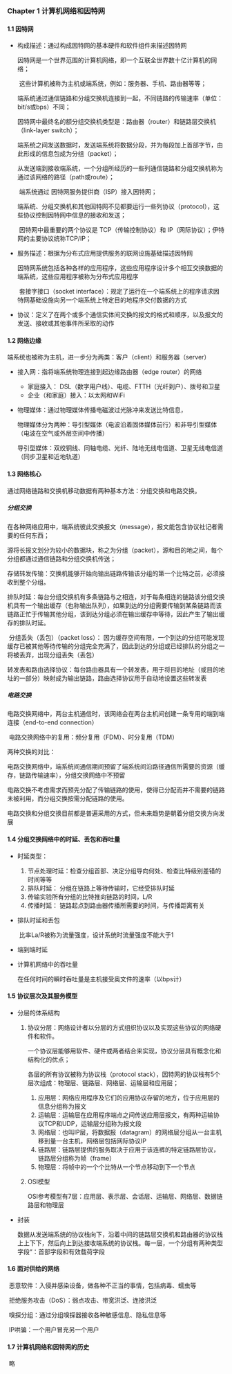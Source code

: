 ### Chapter 1 计算机网络和因特网

#### 1.1 因特网 

* 构成描述：通过构成因特网的基本硬件和软件组件来描述因特网

  ​	因特网是一个世界范围的计算机网络，即一个互联全世界数十亿计算机的网络；

  ​        这些计算机被称为主机或端系统，例如：服务器、手机、路由器等等；

  ​	端系统通过通信链路和分组交换机连接到一起，不同链路的传输速率（单位：bit/s或bps）不同；

  ​	因特网中最终名的额分组交换机类型是：路由器（router）和链路层交换机（link-layer switch）；

  ​	端系统之间发送数据时，发送端系统将数据分段，并为每段加上首部字节，由此形成的信息包成为分组（packet）；

  ​	从发送端到接收端系统，一个分组所经历的一些列通信链路和分组交换机称为通过该网络的路径（path或route）；

  ​	端系统通过 因特网服务提供商（ISP）接入因特网；

  ​	端系统、分组交换机和其他因特网不见都要运行一些列协议（protocol），这些协议控制因特网中信息的接收和发送；

  ​	因特网中最重要的两个协议是 TCP（传输控制协议）和 IP（网际协议）；伊特网的主要协议统称TCP/IP；

* 服务描述：根据为分布式应用提供服务的联网设施基础描述因特网

  ​	因特网系统包括各种各样的应用程序，这些应用程序设计多个相互交换数据的端系统，这些应用程序被称为分布式应用程序

  ​	套接字接口（socket interface）：规定了运行在一个端系统上的程序请求因特网基础设施向另一个端系统上特定目的地程序交付数据的方式

* 协议：定义了在两个或多个通信实体间交换的报文的格式和顺序，以及报文的发送、接收或其他事件所采取的动作

#### 1.2 网络边缘

​	端系统也被称为主机，进一步分为两类：客户（client）和服务器（server）

 * 接入网：指将端系统物理连接到起边缘路由器（edge router）的网络

    * 家庭接入： DSL（数字用户线）、电缆、FTTH（光纤到户）、拨号和卫星
    * 企业（和家庭）接入：以太网和WiFi

 * 物理媒体：通过物理媒体传播电磁波过光脉冲来发送比特信息，

   ​	物理媒体分为两种：导引型媒体（电波沿着固体媒体前行）和非导引型媒体（电波在空气或外层空间中传播）

   ​	导引型媒体：双绞铜线、同轴电缆、光纤、陆地无线电信道、卫星无线电信道（同步卫星和近地轨道）

#### 1.3 网络核心

通过网络链路和交换机移动数据有两种基本方法：分组交换和电路交换。

##### 分组交换

​	在各种网络应用中，端系统彼此交换报文（message），报文能包含协议社记者需要的任何东西；

​	源将长报文划分为较小的数据块，称之为分组（packet），源和目的地之间，每个分组都通过通信链路和分组交换机传送；

​	存储转发传输：交换机能够开始向输出链路传输该分组的第一个比特之前，必须接收到整个分组。

​	排队时延：每台分组交换机有多条链路与之相连，对于每条相连的链路该分组交换机具有一个输出缓存（也称输出队列），如果到达的分组需要传输到某条链路而该链路正忙于传输其他分组，该到达分组必须在输出缓存中等待，因此产生了输出缓存的排队时延。

​	分组丢失（丢包）（packet loss）： 因为缓存空间有限，一个到达的分组可能发现缓存已被其他等待传输的分组完全充满了，因此到达的分组或已经排队的分组之一将被丢弃，出现分组丢失（丢包）

​	转发表和路由选择协议：每台路由器具有一个转发表，用于将目的地址（或目的地址的一部分）映射成为输出链路，路由选择协议用于自动地设置这些转发表

##### 电路交换

​	电路交换网络中，两台主机通信时，该网络会在两台主机间创建一条专用的端到端连接（end-to-end connection）

​	电路交换网络中的复用：频分复用（FDM）、时分复用（TDM）

两种交换的对比：

​	电路交换网络中，端系统间通信期间预留了端系统间沿路径通信所需要的资源（缓存，链路传输速率），分组交换网络中不预留

​	电路交换不考虑需求而预先分配了传输链路的使用，使得已分配而并不需要的链路未被利用，而分组交换按需分配链路的使用。

​	电路交换和分组交换目前都是普遍采用的方式，但未来趋势是朝着分组交换方向发展

#### 1.4 分组交换网络中的时延、丢包和吞吐量

 * 时延类型：
   1. 节点处理时延：检查分组首部、决定分组导向何处、检查比特级别差错的时间等等
   2. 排队时延： 分组在链路上等待传输时，它经受排队时延
   3. 传输实验所有分组的比特推向链路的时间，L/R
   4. 传播时延： 链路起点到路由器传播所需要的时间，与传播距离有关

* 排队时延和丢包

  ​	比率La/R被称为流量强度，设计系统时流量强度不能大于1

* 端到端时延

* 计算机网络中的吞吐量

  在任何时间的瞬时吞吐量是主机接受奥文件的速率（以bps计）

#### 1.5 协议层次及其服务模型

* 分层的体系结构

  1. 协议分层：网络设计者以分层的方式组织协议以及实现这些协议的网络硬件和软件。

     ​	一个协议层能够用软件、硬件或两者结合来实现，协议分层具有概念化和结构化的优点；

     各层的所有协议被称为协议栈（protocol stack），因特网的协议栈有5个层次组成：物理层、链路层、网络层、运输层和应用层；

     1. 应用层：网络应用程序及它们的应用协议存留的地方，位于应用层的信息分组称为报文
     2. 运输层：运输层在应用程序端点之间传送应用层报文，有两种运输协议TCP和UDP，运输层分组称为报文段
     3. 网络层：也叫IP层，将数据报（datagram）的网络层分组从一台主机移到量一台主机，网络层包括网际协议IP
     4. 链路层：链路层提供的服务取决于应用于该连裤的特定链路层协议，链路层分组称为帧（frame）
     5. 物理层：将帧中的一个个比特从一个节点移动到下一个节点

     

  2. OSI模型

     OSI参考模型有7层：应用层、表示层、会话层、运输层、网络层、数据链路层和物理层

* 封装

  ​	数据从发送端系统的协议栈向下，沿着中间的链路层交换机和路由器的协议栈上上下下，然后向上到达接收端系统的协议栈。每一层，一个分组有两种类型字段“：首部字段和有效载荷字段

#### 1.6 面对供给的网络

​	恶意软件：入侵并感染设备，做各种不正当的事情，包括病毒、蠕虫等

​	拒绝服务攻击（DoS）：弱点攻击、带宽洪泛、连接洪泛

​	嗅探分组：通过分组嗅探器接收各种敏感信息、隐私信息等

​	IP哄骗：一个用户冒充另一个用户

#### 1.7 计算机网络和因特网的历史

​	略